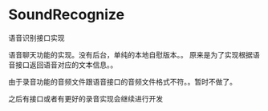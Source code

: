 # SoundRecognize
语音识别接口实现

语音聊天功能的实现。没有后台，单纯的本地自慰版本。。
原来是为了实现根据语音接口返回语音对应的文本信息。。

由于录音功能的音频文件跟语音接口的音频文件格式不符。。暂时不做了。


之后有接口或者有更好的录音实现会继续进行开发
